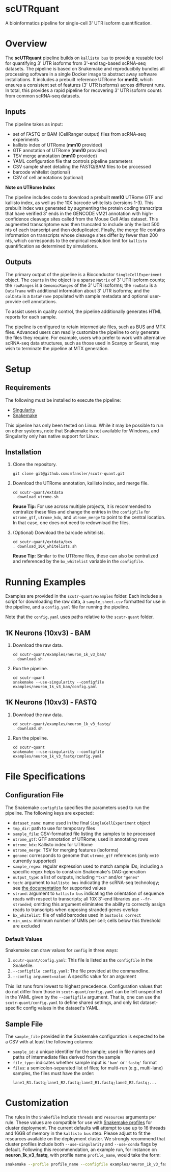 # scUTRquant
A bioinformatics pipeline for single-cell 3' UTR isoform quantification.

# Overview
The **scUTRquant** pipeline builds on `kallisto bus` to provide a reusable tool for 
quantifying 3' UTR isoforms from 3'-end tag-based scRNA-seq datasets. The pipeline
is based on Snakemake and reproducibily bundles all processing software in a single
Docker image to abstract away software installations. It includes a prebuilt 
reference UTRome for **mm10**, which ensures a consistent set of features (3' UTR isoforms)
across different runs. In total, this provides a rapid pipeline for recovering
3' UTR isoform counts from common scRNA-seq datasets.

## Inputs
The pipeline takes as input:

- set of FASTQ or BAM (CellRanger output) files from scRNA-seq experiments
- kallisto index of UTRome (**mm10** provided)
- GTF annotation of UTRome (**mm10** provided)
- TSV merge annotation (**mm10** provided)
- YAML configuration file that controls pipeline parameters
- CSV sample sheet detailing the FASTQ/BAM files to be processed
- barcode whitelist (optional)
- CSV of cell annotations (optional)

**Note on UTRome Index**

The pipeline includes code to download a prebuilt **mm10** UTRome GTF and kallisto index, 
as well as the 10X barcode whitelists (versions 1-3). This prebuilt index was generated
by augmenting the protein coding transcripts that have verified 3' ends in the GENCODE 
vM21 annotation with high-confidence cleavage sites called from the Mouse Cell Atlas 
dataset. This augmented transcriptome was then truncated to include only the last 
500 nts of each transcript and then deduplicated. Finally, the merge file contains
information on transcripts whose cleavage sites differ by fewer than 200 nts, which 
corresponds to the empirical resolution limit for `kallisto` quantification as 
determined by simulations.

## Outputs
The primary output of the pipeline is a Bioconductor `SingleCellExperiment` object.
The `counts` in the object is a sparse `Matrix` of 3' UTR isoform counts; the `rowRanges` 
is a `GenomicRanges` of the 3' UTR isoforms; the `rowData` is a `DataFrame` with additional
information about 3' UTR isoforms; and the `colData` is a `DataFrame` populated with sample 
metadata and optional user-provide cell annotations.

To assist users in quality control, the pipeline additionally generates HTML reports 
for each sample.

The pipeline is configured to retain intermediate files, such as BUS and MTX files.
Advanced users can readily customize the pipeline to only generate the files they 
require. For example, users who prefer to work with alternative scRNA-seq data structures,
such as those used in Scanpy or Seurat, may wish to terminate the pipeline at MTX 
generation.

# Setup
## Requirements
The following must be installed to execute the pipeline:

 - [Singularity](https://singularity.lbl.gov/index.html)
 - [Snakemake](https://snakemake.readthedocs.io/en/stable/index.html)

This pipeline has only been tested on Linux. While it may be possible to run on
other systems, note that Snakemake is not available for Windows, and Singularity
only has native support for Linux.

## Installation
1. Clone the repository.
    ```
    git clone git@github.com:mfansler/scutr-quant.git
    ```

2. Download the UTRome annotation, kallisto index, and merge file.
    ```
    cd scutr-quant/extdata
    . download_utrome.sh
    ```
    **Reuse Tip:** For use across multiple projects, it is recommended to centralize 
    these files and change the entries in the `configfile` for `utrome_gtf`,
    `utrome_kdx`, and `utrome_merge` to point to the central location. In that
    case, one does not need to redownload the files.

3. (Optional) Download the barcode whitelists.
    ```
    cd scutr-quant/extdata/bxs
    . download_10X_whitelists.sh
    ```
    **Reuse Tip:** Similar to the UTRome files, these can also be centralized
    and referenced by the `bx_whitelist` variable in the `configfile`.

# Running Examples
Examples are provided in the `scutr-quant/examples` folder. Each includes a script
for downloading the raw data, a `sample_sheet.csv` formatted for use in the pipeline,
and a `config.yaml` file for running the pipeline.

Note that the `config.yaml` uses paths relative to the `scutr-quant` folder.

## 1K Neurons (10xv3) - BAM

1. Download the raw data.
    ```
    cd scutr-quant/examples/neuron_1k_v3_bam/
    . download.sh
    ```

2. Run the pipeline.
    ```
    cd scutr-quant
    snakemake --use-singularity --configfile examples/neuron_1k_v3_bam/config.yaml
    ```

## 1K Neurons (10xv3) - FASTQ

1. Download the raw data.
    ```
    cd scutr-quant/examples/neuron_1k_v3_fastq/
    . download.sh
    ```

2. Run the pipeline.
    ```
    cd scutr-quant
    snakemake --use-singularity --configfile examples/neuron_1k_v3_fastq/config.yaml
    ```

# File Specifications
## Configuration File

The Snakemake `configfile` specifies the parameters used to run the
pipeline. The following keys are expected:

 - `dataset_name`: name used in the final `SingleCellExperiment` object
 - `tmp_dir`: path to use for temporary files
 - `sample_file`: CSV-formatted file listing the samples to be processed
 - `utrome_gtf`: GTF annotation of UTRome; used in annotating rows
 - `utrome_kdx`: Kallisto index for UTRome
 - `utrome_merge`: TSV for merging features (isoforms)
 - `genome`: corresponds to genome that `utrome_gtf` references (only `mm10` currently supported)
 - `sample_regex`: regular expression used to match sample IDs; including a specific
     regex helps to constrain Snakemake's DAG-generation
 - `output_type`: a list of outputs, including `"txs"` and/or `"genes"`
 - `tech`: argument to `kallisto bus` indicating the scRNA-seq technology; see
     [the documentation](https://pachterlab.github.io/kallisto/manual#bus) for supported values
 - `strand`: argument to `kallisto bus` indicating the orientation of sequence reads
     with respect to transcripts; all 10X 3'-end libraries use `--fr-stranded`;
     omitting this argument eliminates the ability to correctly assign reads to
     transcripts when opposing stranded genes overlap
 - `bx_whitelist`: file of valid barcodes used in `bustools correct`
 - `min_umis`: minimum number of UMIs per cell; cells below this threshold are excluded
 
### Default Values

Snakemake can draw values for `config` in three ways:

 1. `scutr-quant/config.yaml`: This file is listed as the `configfile` in the Snakefile. 
 2. `--configfile config.yaml`: The file provided at the commandline.
 3. `--config argument=value`: A specific value for an argument 
 
This list runs from lowest to highest precedence. Configuration values that do not differ from those in `scutr-quant/config.yaml` can be left unspecfied in the YAML given by the `--configfile` argument. That is, one can use the `scutr-quant/config.yaml` to define shared settings, and only list dataset-specific config values in the dataset's YAML.

## Sample File

The `sample_file` provided in the Snakemake configuration is expected to be a CSV
with at least the following columns:

 - `sample_id`: a unique identifier for the sample; used in file names and paths
     of intermediate files derived from the sample
 - `file_type`: indicates whether sample input is `'bam'` or `'fastq'` format
 - `files`: a semicolon-separated list of files; for multi-run (e.g., multi-lane)
     samples, the files must have the order:
     ```
     lane1_R1.fastq;lane1_R2.fastq;lane2_R1.fastq;lane2_R2.fastq;...
     ```
 
# Customization

The rules in the `Snakefile` include `threads` and `resources` arguments per rule. These values are compatible for use with [Snakemake profiles](https://github.com/Snakemake-Profiles) for cluster deployment. The current defaults will attempt to use up to 16 threads and 16GB of memory in the `kallisto bus` step. Please adjust to fit the resources available on the deployment cluster. We strongly recommend that cluster profiles include both `--use-singularity` and `--use-conda` flags by default. Following this recommendation, an example run, for instance on **neuron_1k_v3_fastq**, with profile name `profile_name`, would take the form:

```bash
snakemake --profile profile_name --configfile examples/neuron_1k_v3_fastq/config.yaml
```
